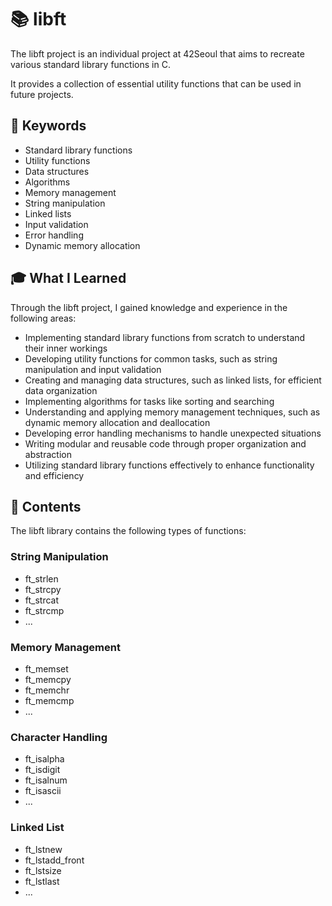 # :books: libft

The libft project is an individual project at 42Seoul that aims to recreate various standard library functions in C.

It provides a collection of essential utility functions that can be used in future projects.

## :bookmark: Keywords

- Standard library functions
- Utility functions
- Data structures
- Algorithms
- Memory management
- String manipulation
- Linked lists
- Input validation
- Error handling
- Dynamic memory allocation

## :mortar_board: What I Learned

Through the libft project, I gained knowledge and experience in the following areas:

- Implementing standard library functions from scratch to understand their inner workings
- Developing utility functions for common tasks, such as string manipulation and input validation
- Creating and managing data structures, such as linked lists, for efficient data organization
- Implementing algorithms for tasks like sorting and searching
- Understanding and applying memory management techniques, such as dynamic memory allocation and deallocation
- Developing error handling mechanisms to handle unexpected situations
- Writing modular and reusable code through proper organization and abstraction
- Utilizing standard library functions effectively to enhance functionality and efficiency

## :open_file_folder: Contents

The libft library contains the following types of functions:

### String Manipulation

- ft_strlen
- ft_strcpy
- ft_strcat
- ft_strcmp
- ...

### Memory Management

- ft_memset
- ft_memcpy
- ft_memchr
- ft_memcmp
- ...

### Character Handling

- ft_isalpha
- ft_isdigit
- ft_isalnum
- ft_isascii
- ...

### Linked List

- ft_lstnew
- ft_lstadd_front
- ft_lstsize
- ft_lstlast
- ...
